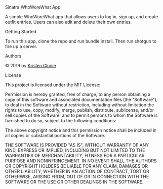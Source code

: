 Sinatra WhoWoreWhat App

A simple WhoWoreWhat app that allows users to log in, sign up, and create outfit entries. Users can also edit and delete their own entries.

Getting Started

To run this app, clone the repo and run bundle install. Then run shotgun to fire up a server.

Authors

&copy; 2019 by [Kristen Clunie](https://github.com/kclunie)

License

This project is licensed under the MIT License:

Permission is hereby granted, free of charge, to any person obtaining a copy of this software and associated documentation files (the "Software"), to deal in the Software without restriction, including without limitation the rights to use, copy, modify, merge, publish, distribute, sublicense, and/or sell copies of the Software, and to permit persons to whom the Software is furnished to do so, subject to the following conditions:

The above copyright notice and this permission notice shall be included in all copies or substantial portions of the Software.

THE SOFTWARE IS PROVIDED "AS IS", WITHOUT WARRANTY OF ANY KIND, EXPRESS OR IMPLIED, INCLUDING BUT NOT LIMITED TO THE WARRANTIES OF MERCHANTABILITY, FITNESS FOR A PARTICULAR PURPOSE AND NONINFRINGEMENT. IN NO EVENT SHALL THE AUTHORS OR COPYRIGHT HOLDERS BE LIABLE FOR ANY CLAIM, DAMAGES OR OTHER LIABILITY, WHETHER IN AN ACTION OF CONTRACT, TORT OR OTHERWISE, ARISING FROM, OUT OF OR IN CONNECTION WITH THE SOFTWARE OR THE USE OR OTHER DEALINGS IN THE SOFTWARE.
